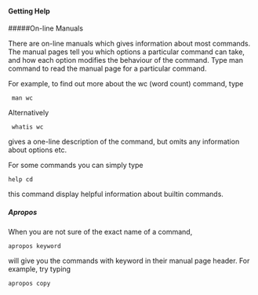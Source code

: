 
#### Getting Help

#####On-line Manuals

There are on-line manuals which gives information about most commands. The manual pages tell you which options a particular command can take, and how each option modifies the behaviour of the command. Type man command to read the manual page for a particular command.

For example, to find out more about the wc (word count) command, type

```
 man wc
 ```

Alternatively

```
 whatis wc
 ```


gives a one-line description of the command, but omits any information about options etc.

For some commands you can simply type
```
help cd
```
this command display helpful information about builtin commands.

##### Apropos

When you are not sure of the exact name of a command,

```
apropos keyword
```

will give you the commands with keyword in their manual page header. For example, try typing

```
apropos copy
```
